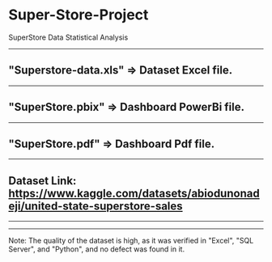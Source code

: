 # Super-Store-Project
SuperStore Data Statistical Analysis 

------------------------------------------------------------------------------------------
"Superstore-data.xls" => Dataset Excel file.
------------------------------------------------------------------------------------------

------------------------------------------------------------------------------------------
"SuperStore.pbix" => Dashboard PowerBi file.
------------------------------------------------------------------------------------------

------------------------------------------------------------------------------------------
"SuperStore.pdf" => Dashboard Pdf file.
------------------------------------------------------------------------------------------

------------------------------------------------------------------------------------------
Dataset Link: https://www.kaggle.com/datasets/abiodunonadeji/united-state-superstore-sales
------------------------------------------------------------------------------------------

------------------------------------------------------------------------------------------
------------------------------------------------------------------------------------------
Note: The quality of the dataset is high, as it was verified in "Excel", "SQL Server",
 and "Python", and no defect was found in it.
